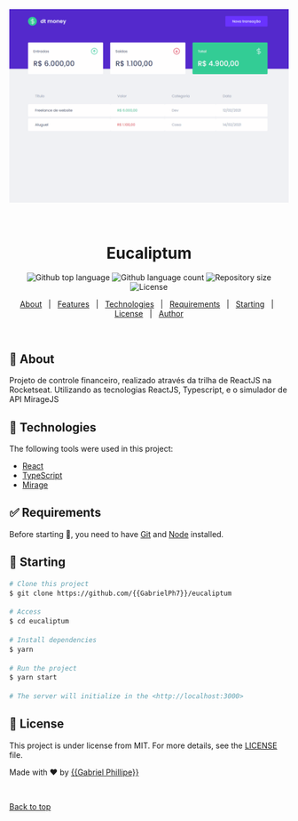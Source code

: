 <div align="center" id="top"> 
  <img src="./DTMONEY.gif" alt="DtMoney" />

&#xa0;

</div>

<h1 align="center">Eucaliptum</h1>

<p align="center">
  <img alt="Github top language" src="https://img.shields.io/github/languages/top/{{GabrielPh7}}/eucaliptum?color=56BEB8">

  <img alt="Github language count" src="https://img.shields.io/github/languages/count/{{GabrielPh7}}/eucaliptum?color=56BEB8">

  <img alt="Repository size" src="https://img.shields.io/github/repo-size/{{GabrielPh7}}/eucaliptum?color=56BEB8">

  <img alt="License" src="https://img.shields.io/github/license/{{GabrielPh7}}/eucaliptum?color=56BEB8">

  <!-- <img alt="Github issues" src="https://img.shields.io/github/issues/{{GabrielPh7}}/eucaliptum?color=56BEB8" /> -->

  <!-- <img alt="Github forks" src="https://img.shields.io/github/forks/{{GabrielPh7}}/eucaliptum?color=56BEB8" /> -->

  <!-- <img alt="Github stars" src="https://img.shields.io/github/stars/{{GabrielPh7}}/eucaliptum?color=56BEB8" /> -->
</p>

<!-- Status -->

<!-- <h4 align="center">
	🚧  Eucaliptum 🚀 Under construction...  🚧
</h4>

<hr> -->

<p align="center">
  <a href="#dart-about">About</a> &#xa0; | &#xa0; 
  <a href="#sparkles-features">Features</a> &#xa0; | &#xa0;
  <a href="#rocket-technologies">Technologies</a> &#xa0; | &#xa0;
  <a href="#white_check_mark-requirements">Requirements</a> &#xa0; | &#xa0;
  <a href="#checkered_flag-starting">Starting</a> &#xa0; | &#xa0;
  <a href="#memo-license">License</a> &#xa0; | &#xa0;
  <a href="https://github.com/{{GabrielPh7}}" target="_blank">Author</a>
</p>

<br>

## :dart: About

Projeto de controle financeiro, realizado através da trilha de ReactJS na Rocketseat. Utilizando as tecnologias
ReactJS, Typescript, e o simulador de API MirageJS

## :rocket: Technologies

The following tools were used in this project:

- [React](https://pt-br.reactjs.org/)
- [TypeScript](https://www.typescriptlang.org/)
- [Mirage](https://miragejs.com/)

## :white_check_mark: Requirements

Before starting :checkered_flag:, you need to have [Git](https://git-scm.com) and [Node](https://nodejs.org/en/) installed.

## :checkered_flag: Starting

```bash
# Clone this project
$ git clone https://github.com/{{GabrielPh7}}/eucaliptum

# Access
$ cd eucaliptum

# Install dependencies
$ yarn

# Run the project
$ yarn start

# The server will initialize in the <http://localhost:3000>
```

## :memo: License

This project is under license from MIT. For more details, see the [LICENSE](LICENSE.md) file.

Made with :heart: by <a href="https://github.com/{{GabrielPh7}}" target="_blank">{{Gabriel Phillipe}}</a>

&#xa0;

<a href="#top">Back to top</a>
